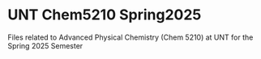 # UNT Chem5210 Spring2025
Files related to Advanced Physical Chemistry (Chem 5210) at UNT for the Spring 2025 Semester
